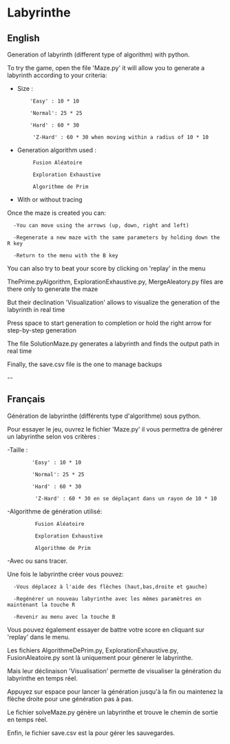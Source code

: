 # Labyrinthe

## English

Generation of labyrinth (different type of algorithm) with python.

To try the game, open the file 'Maze.py' it will allow you to generate a labyrinth according to your criteria:

  - Size : 
  
            'Easy' : 10 * 10
  
            'Normal': 25 * 25
            
            'Hard' : 60 * 30
            
             'Z-Hard' : 60 * 30 when moving within a radius of 10 * 10
            
  - Generation algorithm used :
  
             Fusion Aléatoire
  
             Exploration Exhaustive
                                     
             Algorithme de Prim
             
  
  - With or without tracing


Once the maze is created you can: 

      
      -You can move using the arrows (up, down, right and left)
  
      -Regenerate a new maze with the same parameters by holding down the R key
  
      -Return to the menu with the B key
  

You can also try to beat your score by clicking on 'replay' in the menu

ThePrime.pyAlgorithm, ExplorationExhaustive.py, MergeAleatory.py files are there only to generate the maze

But their declination 'Visualization' allows to visualize the generation of the labyrinth in real time

Press space to start generation to completion or hold the right arrow for step-by-step generation

The file SolutionMaze.py generates a labyrinth and finds the output path in real time

Finally, the save.csv file is the one to manage backups

-- 

## Français

Génération de labyrinthe (différents type d'algorithme) sous python.

Pour essayer le jeu, ouvrez le fichier 'Maze.py' il vous permettra de générer un labyrinthe selon vos critères :

  -Taille :

            'Easy' : 10 * 10

            'Normal': 25 * 25

            'Hard' : 60 * 30

             'Z-Hard' : 60 * 30 en se déplaçant dans un rayon de 10 * 10

  -Algorithme de génération utilisé:

             Fusion Aléatoire

             Exploration Exhaustive

             Algorithme de Prim

  -Avec ou sans tracer.


Une fois le labyrinthe créer vous pouvez:

      -Vous déplacez à l'aide des flèches (haut,bas,droite et gauche)

      -Regénérer un nouveau labyrinthe avec les mêmes paramètres en maintenant la touche R

      -Revenir au menu avec la touche B


Vous pouvez également essayer de battre votre score en cliquant sur 'replay' dans le menu.


Les fichiers AlgorithmeDePrim.py, ExplorationExhaustive.py, FusionAleatoire.py sont là uniquement pour génerer le labyrinthe.

Mais leur déclinaison 'Visualisation' permette de visualiser la génération du labyrinthe en temps réel.

Appuyez sur espace pour lancer la génération jusqu'à la fin ou maintenez la flèche droite pour une génération pas à pas.


Le fichier solveMaze.py génère un labyrinthe et trouve le chemin de sortie en temps réel.


Enfin, le fichier save.csv est la pour gérer les sauvegardes.
